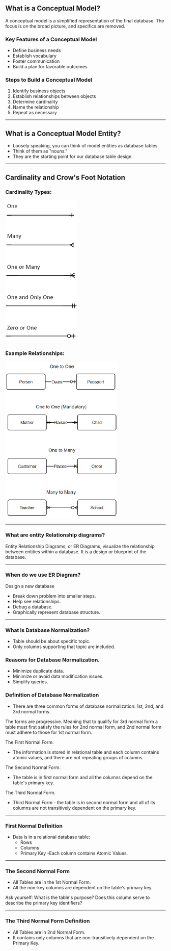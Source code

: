 ## What is a Conceptual Model?

A conceptual model is a simplified representation of the final database. The focus is on the broad picture, and specifics are removed.

### Key Features of a Conceptual Model

- Define business needs
- Establish vocabulary
- Foster communication
- Build a plan for favorable outcomes

### Steps to Build a Conceptual Model

1. Identify business objects
2. Establish relationships between objects
3. Determine cardinality
4. Name the relationship
5. Repeat as necessary

---

## What is a Conceptual Model Entity?

- Loosely speaking, you can think of model entities as database tables.
- Think of them as "nouns."
- They are the starting point for our database table design.

---

## Cardinality and Crow's Foot Notation

### Cardinality Types:

![Cardinality and Crow's Foot Notation](images/conceptualDataModel/feetNotation.png)

### Example Relationships:

![One to One](images/conceptualDataModel/cardinality.png)

---

### What are entity Relationship diagrams?

Entity Relationship Diagrams, or ER Diagrams, visualize the relationship between entities within a database.
It is a design or blueprint of the database.

---

### When do we use ER Diagram?

Design a new database
- Break down problem into smaller steps.
- Help see relationships.
- Debug a database.
- Graphically represent database structure.
---
### What is Database Normalization?
- Table should be about specific topic.
- Only columns supporting that topic are included.

### Reasons for Database Normalization.
- Minimize duplicate data.
- Minimize or avoid data modification issues.
- Simplify queries.

### Definition of Database Normalization
- There are three common forms of database normalization: 1st, 2nd, and 3rd normal forms.

The forms are progressive. Meaning that to qualify for 3rd normal form a table must first satisfy the rules for 2nd normal form, and 2nd normal form must adhere to those for 1st normal form.

The First Normal Form.
- The information is stored in relational table and each column contains atomic values, and there are not repeating groups of columns.

The Second Normal Form.
- The table is in first normal form and all the columns depend on the table's primary key.

The Third Normal Form.
- Third Normal Form - the table is in second normal form and all of its columns are not transitively dependent on the primary key.

---
### First Normal Definition
- Data is in a relational database table:
  - Rows
  - Columns
  - Primary Key
-Each column contains Atomic Values.

---
### The Second Normal Form
- All Tables are in the 1st Normal Form.
- All the non-key columns are dependent on the table's primary key.

Ask yourself: What is the table's purpose?
Does this column serve to describe the primary key identifiers?

---
### The Third Normal Form Definition
- All Tables are in 2nd Normal Form.
- It contains only columns that are non-transitively dependent on the Primary Key.
